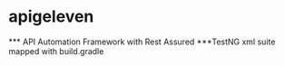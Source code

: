# apigeleven

*** API Automation Framework with Rest Assured
***TestNG xml suite mapped with build.gradle

